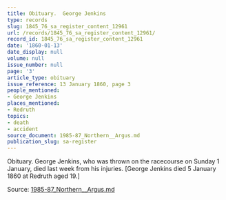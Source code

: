 ```yaml
---
title: Obituary.  George Jenkins
type: records
slug: 1845_76_sa_register_content_12961
url: /records/1845_76_sa_register_content_12961/
record_id: 1845_76_sa_register_content_12961
date: '1860-01-13'
date_display: null
volume: null
issue_number: null
page: '3'
article_type: obituary
issue_reference: 13 January 1860, page 3
people_mentioned:
- George Jenkins
places_mentioned:
- Redruth
topics:
- death
- accident
source_document: 1985-87_Northern__Argus.md
publication_slug: sa-register
---
```


Obituary.  George Jenkins, who was thrown on the racecourse on Sunday 1 January, died last week from his injuries.  [George Jenkins died 5 January 1860 at Redruth aged 19.]

Source: [1985-87_Northern__Argus.md](/downloads/markdown/1985-87_Northern__Argus.md)
